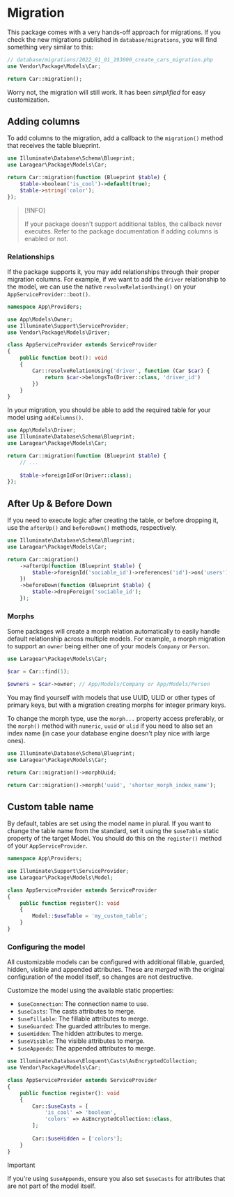 # Migration

This package comes with a very hands-off approach for migrations. If you check the new migrations published in `database/migrations`, you will find something very similar to this:

```php
// database/migrations/2022_01_01_193000_create_cars_migration.php
use Vendor\Package\Models\Car;

return Car::migration();
```

Worry not, the migration will still work. It has been _simplified_ for easy customization.

## Adding columns

To add columns to the migration, add a callback to the `migration()` method that receives the table blueprint.

```php
use Illuminate\Database\Schema\Blueprint;
use Laragear\Package\Models\Car;

return Car::migration(function (Blueprint $table) {
    $table->boolean('is_cool')->default(true);
    $table->string('color');
});
```

> [!INFO]
> 
> If your package doesn't support additional tables, the callback never executes. Refer to the package documentation if adding columns is enabled or not. 

### Relationships

If the package supports it, you may add relationships through their proper migration columns. For example, if we want to add the `driver` relationship to the model, we can use the native `resolveRelationUsing()` on your `AppServiceProvider::boot()`. 

```php
namespace App\Providers;

use App\Models\Owner;
use Illuminate\Support\ServiceProvider;
use Vendor\Package\Models\Driver;

class AppServiceProvider extends ServiceProvider
{
    public function boot(): void
    {
        Car::resolveRelationUsing('driver', function (Car $car) {
            return $car->belongsTo(Driver::class, 'driver_id')
        })
    }
}
```

In your migration, you should be able to add the required table for your model using `addColumns()`.

```php
use App\Models\Driver;
use Illuminate\Database\Schema\Blueprint;
use Laragear\Package\Models\Car;

return Car::migration(function (Blueprint $table) {
    // ...
    
    $table->foreignIdFor(Driver::class);
});
```

## After Up & Before Down

If you need to execute logic after creating the table, or before dropping it, use the `afterUp()` and `beforeDown()` methods, respectively.

```php
use Illuminate\Database\Schema\Blueprint;
use Laragear\Package\Models\Car;

return Car::migration()
    ->afterUp(function (Blueprint $table) {
        $table->foreignId('sociable_id')->references('id')->on('users');
    })
    ->beforeDown(function (Blueprint $table) {
        $table->dropForeign('sociable_id');
    });
```

### Morphs

Some packages will create a morph relation automatically to easily handle default relationship across multiple models. For example, a morph migration to support an `owner` being either one of your models `Company` or `Person`.

```php
use Laragear\Package\Models\Car;

$car = Car::find(1);

$owners = $car->owner; // App/Models/Company or App/Models/Person
```

You may find yourself with models that use UUID, ULID or other types of primary keys, but with a migration creating morphs for integer primary keys.

To change the morph type, use the `morph...` property access preferably, or the `morph()` method with `numeric`, `uuid` or `ulid` if you need to also set an index name (in case your database engine doesn't play nice with large ones).

```php
use Illuminate\Database\Schema\Blueprint;
use Laragear\Package\Models\Car;

return Car::migration()->morphUuid;

return Car::migration()->morph('uuid', 'shorter_morph_index_name');
```

## Custom table name

By default, tables are set using the model name in plural. If you want to change the table name from the standard, set it using the `$useTable` static property of the target Model. You should do this on the `register()` method of your `AppServiceProvider`.

```php
namespace App\Providers;

use Illuminate\Support\ServiceProvider;
use Laragear\Package\Models\Model;

class AppServiceProvider extends ServiceProvider
{
    public function register(): void
    {
        Model::$useTable = 'my_custom_table';
    }
}
```

### Configuring the model

All customizable models can be configured with additional fillable, guarded, hidden, visible and appended attributes. These are _merged_ with the original configuration of the model itself, so changes are not destructive. 

Customize the model using the available static properties:

- `$useConnection`: The connection name to use.
- `$useCasts`: The casts attributes to merge.
- `$useFillable`: The fillable attributes to merge.
- `$useGuarded`: The guarded attributes to merge.
- `$useHidden`: The hidden attributes to merge.
- `$useVisible`: The visible attributes to merge.
- `$useAppends`: The appended attributes to merge.

```php
use Illuminate\Database\Eloquent\Casts\AsEncryptedCollection;
use Vendor\Package\Models\Car;

class AppServiceProvider extends ServiceProvider
{
    public function register(): void
    {
        Car::$useCasts = [
            'is_cool' => 'boolean',
            'colors' => AsEncryptedCollection::class,
        ];
        
        Car::$useHidden = ['colors'];
    }
}
```

> [!IMPORTANT]
> 
> If you're using `$useAppends`, ensure you also set `$useCasts` for attributes that are not part of the model itself. 
